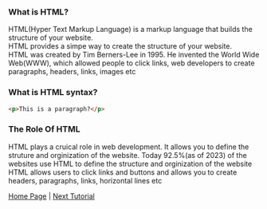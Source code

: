 ### What is HTML?
HTML(Hyper Text Markup Language) is a markup language that builds the structure of your website.
<br/>HTML provides a simpe way to create the structure of your website.
<br/>HTML was created by Tim Berners-Lee in 1995. He invented the World Wide Web(WWW), which allowed people to click links, web developers to create paragraphs, headers, links, images etc 
### What is HTML syntax?
```html
<p>This is a paragraph?</p>
```
### The Role Of HTML
HTML plays a cruical role in web development. It allows you to define the struture and orginization of the website.
Today 92.5%(as of 2023) of the websites use HTML to define the structure and orginization of the website
HTML allows users to click links and buttons and allows you to create headers, paragraphs, links, horizontal lines etc

[Home Page](./index) | [Next Tutorial](paragraphs)

